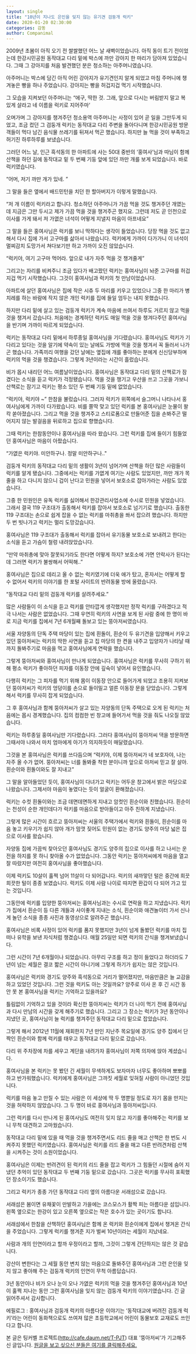 ```yaml
---
layout: single
title: "10년이 지나도 은인을 잊지 않는 유기견 검둥개 럭키"
date: 2020-01-20 02:30:00
categories: 감동
author: Companimal
---
```


2009년 초봄이 아직 오기 전 쌀쌀했던 어느 날 새벽이었습니다. 아직 동이 트기 전이었는데 한강시민공원 동작대교 다리 밑에 박스에 까만 강아지 한 마리가 담아져 있었습니다. 그때 그 강아지를 처음 발견했던 분은 청소하는 아주머니였습니다.

아주머니는 박스에 담긴 아직 어린 강아지가 유기견인지 알게 되었고 마침 주머니에 챙겨놓은 빵을 하나 주었습니다. 강아지는 빵을 허겁지겁 먹기 시작했습니다.

그 모습을 지켜보던 아주머니는 “에구, 딱한 것. 그래, 앞으로 다시는 버림받지 말고 복 있게 살라고 네 이름을 럭키로 지어주마‘

오며가며 그 강아지를 챙겨주던 청소용역 아주머니는 사정이 있어 곧 일을 그만두게 되었고, 조금 컸던 그 검둥개 럭키는 동작대교 다리 주변을 돌아다니며 한강시민공원 방문객들이 먹다 남긴 음식물 쓰레기를 뒤져서 먹곤 했습니다. 하지만 늘 먹을 것이 부족하고 허기진 하루하루를 보냈습니다.

그러던 어느 날, 인근 흑석동의 한 아파트에 사는 50대 중반의 ‘홍여사’님과 따님이 함께 산책을 하던 길에 동작대교 밑 두 번째 기둥 앞에 있던 까만 개를 보게 되었습니다. 바로 럭키였습니다.

“어머, 저기 까만 개가 있네. ”

그 말을 들은 옆에서 배드민턴을 치던 한 할아버지가 이렇게 말했습니다.

“저 개 이름이 럭키라고 합니다. 청소하던 아주머니가 가끔 먹을 것도 챙겨주던 개였는데 지금은 그만 두시고 제가 가끔 먹을 것을 챙겨주곤 했지요. 그런데 저도 곧 인천으로 이사를 가게 돼서 저 가엾은 녀석이 어떻게 지낼지 마음이 아프네요”

그 말을 들은 홍여사님은 럭키를 보니 딱하다는 생각이 들었습니다. 당장 먹을 것도 없고 해서 다시 집에 가서 고구마를 삶아서 나왔습니다. 럭키에게 가까이 다가가니 이 녀석이 멀찌감치 도망가서 쳐다보기만 하고 가까이 오진 않았습니다.

“럭키야, 여기 고구마 먹어라. 앞으로 내가 자주 먹을 것 챙겨줄게”

그리고는 자리를 비켜주니 조금 있다가 배고팠던 럭키는 홍여사님이 놔준 고구마를 허겁지겁 먹기 시작했습니다. 그것이 홍여사님과 럭키의 첫 만남이었습니다.

아파트에 살던 홍여사님은 집에 작은 시츄 두 마리를 키우고 있었으나 그중 한 마리가 병치레를 하는 바람에 작지 않은 개인 럭키를 집에 들일 엄두는 내지 못했습니다.

하지만 다리 밑에 살고 있는 검둥개 럭키가 계속 마음에 쓰여서 하루도 거르지 않고 먹을 것을 챙겨서 갔습니다. 처음에는 경계하던 럭키도 매일 먹을 것을 챙겨다주던 홍여사님을 반기며 가까이 따르게 되었습니다.

럭키는 동작대교 다리 밑에서 하루종일 홍여사님을 기다렸습니다. 홍여사님도 럭키가 기다리고 있다는 것을 알기에 약속이 있는 날에도 가방에 먹을 것을 챙겨서 꼭 들러서 나가곤 했습니다. 가족끼리 여행을 갔던 날에는 옆집에 개를 좋아하는 분에게 신신당부하며 럭키의 먹을 것을 챙겼습니다. 그렇게 3년이라는 시간이 흘렀습니다.

비가 몹시 내리던 어느 여름날이었습니다. 홍여사님은 동작대교 다리 밑의 산책로가 잠겼다는 소식을 듣고 럭키가 걱정됐습니다. 먹을 것을 챙기고 우산을 쓰고 그곳을 가보니 산책로는 잠기고 럭키는 평소 있던 두 번째 기둥 밑에 없었습니다.

“럭키야, 럭키야 ~” 한참을 불렀습니다. 그러자 럭키가 위쪽에서 슬그머니 나타나서 홍여사님에게 가까이 다가왔습니다. 비를 쫄딱 맞고 있던 럭키를 본 홍여사님은 눈물이 왈칵 쏟아졌습니다. 그리고 먹을 것을 챙겨주고 스티로폼으로 만들어준 집을 손봐주곤 떨어지지 않는 발걸음을 뒤로하고 집으로 향했습니다.

그때 럭키는 한참동안이나 홍여사님을 따라 왔습니다. 그런 럭키를 집에 들이기 힘들었던 홍여사님은 마음이 아팠습니다.

“가엾은 럭키야. 미안하구나. 정말 미안하구나.."

검둥개 럭키의 동작대교 다리 밑의 생활이 3년이 넘어가며 산책을 하던 많은 사람들이 럭키를 알게 됐습니다. 그중에서는 럭키를 가엾게 여기는 사람도 있었지만, 까만 개가 목줄을 하고 다니지 않으니 겁이 난다고 민원을 넣어서 보호소로 잡아가라는 사람도 있었습니다.

그중 한 민원인은 유독 럭키를 싫어해서 한강관리사업소에 수시로 민원을 넣었습니다. 그래서 결국 119 구조대가 출동해서 럭키를 잡아서 보호소로 넘기기로 했습니다. 출동한 119 구조대는 손으로 쉽게 잡을 수 없는 럭키를 마취총을 쏴서 잡으려 했습니다. 하지만 두 번 빗나가고 럭키는 멀리 도망갔습니다.

홍여사님은 119 구조대가 출동해서 럭키를 잡아서 유기동물 보호소로 보내려고 한다는 소식을 듣고 가슴이 철렁 내려앉았습니다.

“만약 마취총에 맞아 잘못되기라도 한다면 어떻게 하지? 보호소에 가면 안락사가 된다는데 그러면 럭키가 불쌍해서 어떡해..”

홍여사님은 집으로 데리고 올 수 없는 럭키였기에 더욱 애가 탔고, 혼자서는 어떻게 할 수 없어서 럭키의 이야기를 한 포털 사이트의 반려동물 방에 올렸습니다.

“동작대교 다리 밑의 검둥개 럭키를 살려주세요.”

많은 사람들이 이 소식을 듣고 럭키를 안타깝게 생각했지만 정작 럭키를 구하겠다고 적극 나서는 사람은 없었습니다. 그때 우연히 럭키의 사연을 보게 된 사람 중에 한 명이 바로 지금 럭키를 집에서 7년 6개월째 돌보고 있는 뚱아저씨였습니다.

서울 자양동의 단독 주택 마당이 있는 집에 흰돌이, 흰순이 두 유기견을 입양해서 키우고 있던 뚱아저씨는 럭키의 딱한 사연을 듣고 집 마당의 한 켠을 내주고 입양자가 나타날 때까지 돌봐주기로 마음을 먹고 홍여사님에게 연락을 했습니다.

그렇게 뚱아저씨와 홍여사님이 만나게 되었습니다. 홍여사님은 럭키를 무사히 구하기 위해 평소 럭키가 좋아하던 피자를 이동장 안에 깊숙이 넣어서 유인했습니다.

다행히 럭키는 그 피자를 먹기 위해 몸이 이동장 안으로 들어가게 되었고 조용히 지켜보던 뚱아저씨가 럭키의 엉덩이를 손으로 들이밀고 얼른 이동장 문을 닫았습니다. 그렇게 해서 럭키를 무사히 잡게 되었습니다.

그 후 홍여사님과 함께 뚱아저씨가 살고 있는 자양동의 단독 주택으로 오게 된 럭키는 처음에는 몹시 경계했습니다. 집의 컴컴한 빈 창고에 들어가서 먹을 것을 줘도 나오질 않았습니다.

럭키는 하루종일 홍여사님만 기다렸습니다. 그러다 홍여사님이 뚱아저씨 댁을 방문하면 그때서야 나와서 마치 엄마에게 아기가 의지하듯이 매달렸습니다.

그것을 본 홍여사님은 럭키를 쓰다듬으며 “럭키야, 이제 뚱아저씨가 네 보호자야, 나는 자주 올 수가 없어. 뚱아저씨는 너를 돌봐줄 착한 분이니까 앞으로 아저씨 믿고 잘 살아. 흰순이와 흰돌이와도 잘 지내고”

그 말을 알아들었던 듯이, 홍여사님이 다녀가고 럭키는 어두운 창고에서 밝은 마당으로 나왔습니다. 그제서야 마음이 놓였다는 듯이 얼굴이 환해졌습니다.

럭키는 수컷 흰돌이와는 조금 데면데면하게 지내고 암컷인 흰순이와 친했습니다. 흰순이는 천성이 순한 개인데다가 럭키를 마음으로 받아들이고 아주 친하게 지냈습니다.

그렇게 많은 시간이 흐르고 뚱아저씨는 서울의 주택가에서 럭키와 흰돌이, 흰순이를 마음 놓고 키우기가 쉽지 않아 개가 맘껏 짖어도 민원이 없는 경기도 양주의 마당 넓은 집으로 이사를 왔습니다.

자양동 집에 가끔씩 찾아오던 홍여사님도 경기도 양주의 집으로 이사를 하고 나서는 운전을 하지를 못 하니 찾아올 수가 없었습니다. 그동안 럭키는 뚱아저씨에게 마음을 열고 잘 따랐지만 여전히 홍여사님을 좋아했습니다.

이제 럭키도 10살이 훌쩍 넘어 11살이 다 되어갑니다. 럭키의 새까맣던 털은 중간에 희끗희끗한 털이 종종 보였습니다. 럭키도 이제 사람 나이로 따지면 환갑이 다 되어 가고 있는 것입니다.

그동안에 럭키를 입양한 뚱아저씨는 홍여사님과는 수시로 연락을 하고 지냈습니다. 럭키가 집에서 흰순이 등 다른 개들과 사이좋게 지내는 소식, 흰순이와 애견놀이터 가서 신나게 놀던 소식을 종종 사진과 동영상으로 알려주곤 했습니다.

홍여사님은 비록 사정이 있어 럭키를 품지 못했지만 3년이 넘게 돌봤던 럭키를 마치 집 떠나 유학을 보낸 자식처럼 챙겼습니다. 매월 25일만 되면 럭키의 간식을 챙겨보냈습니다.

그런 시간이 7년 6개월이나 되었습니다. 아무리 구조를 하고 정이 들었다고 하더라도 7년이 넘는 세월은 결코 짧은 시간이 아니기에 그렇게 하기가 쉽지는 않은 것입니다.

홍여사님은 럭키와 경기도 양주와 흑석동으로 거리가 멀어졌지만, 마음만큼은 늘 교감을 하고 있었던 것입니다. 그런 것을 럭키도 아는 것일까요? 양주로 이사 온 후 긴 시간 동안 못 본 홍여사님을 럭키는 기억하고 있을까요?

틀림없이 기억하고 있을 것이라 확신한 뚱아저씨는 럭키가 더 나이 먹기 전에 홍여사님과 다시 만남의 시간을 갖게 해주기로 했습니다. 그리고 그 장소는 럭키가 3년 동안이나 지냈던 곳, 홍여사님이 늘 럭키를 챙겨주던 동작대교 다리 밑으로 잡았습니다.

그렇게 해서 2012년 11월에 재회한지 7년 만인 지난주 목요일에 경기도 양주 집에서 단짝인 흰순이와 함께 럭키를 태우고 동작대교 다리 밑으로 갔습니다.

다리 위 주차장에 차를 세우고 계단을 내려가자 홍여사님이 저쪽 의자에 앉아 계셨습니다.

홍여사님을 본 럭키는 못 봤던 긴 세월이 무색하게도 보자마자 너무도 좋아하며 뽀뽀를 하고 반가워했습니다. 럭키에게 홍여사님은 그까짓 세월로 잊혀질 사람이 아니었던 것입니다.

럭키를 마음 놓고 만질 수 있는 사람은 이 세상에 딱 두 명뿐일 정도로 자기 몸을 만지는 것을 허락하지 않았습니다. 그 두 명이 바로 홍여사님과 뚱아저씨입니다.

그런 럭키를 다시 만나게 된 홍여사님도 여전히 잊지 않고 자기를 좋아해주는 럭키를 보니 무척 대견하고 고마웠습니다.

동작대교 다리 밑에 있을 때 먹을 것을 챙겨주면서도 리드 줄을 매고 산책은 한 번도 시켜주지 못했던 럭키였습니다. 홍여사님은 럭키를 리드 줄을 매고 다른 반려견처럼 산책을 시켜주는 것이 소원이었습니다.

홍여사님은 이제는 반려견이 된 럭키의 리드 줄을 잡고 럭키가 그 힘들던 시절에 숨어 지냈던 추억이 있던 동작대교 두 번째 기둥 밑으로 갔습니다. 그곳은 럭키를 무사히 포획했던 장소이기도 했습니다.

그리고 럭키가 종종 가던 동작대교 다리 옆의 아름다운 서래섬으로 갔습니다.

서래섬은 봄이면 유채꽃이 만발하고 가을에는 코스모스가 활짝 피는 아름다운 섬입니다. 왼쪽 옆으로는 한강이 있고 오른쪽 옆으로는 작은 호수가 있는 곳이기도 합니다.

서래섬에서 한참을 산책하던 홍여사님은 함께 온 럭키와 흰순이에게 집에서 챙겨온 간식을 주었습니다. 그렇게 럭키를 챙겨준 지가 벌써 10년이라는 세월이 지났네요.

사람과 개의 인연이라고 할까 우정이라고 할까, 그것이 그렇게 간단하지는 않은 것 같습니다.

​강산이 변한다는 그 세월 동안 변치 않는 마음으로 돌봐주던 홍여사님과 그런 은인을 잊지 않고 좋아해 주는 검둥개 럭키의 인연이 무척 아름답습니다.

3년 동안이나 비가 오나 눈이 오나 가엾은 럭키의 먹을 것을 챙겨주던 홍여사님과 10년이 훌쩍 지나는 동안 그런 홍여사님을 잊지 않는 검둥개 럭키의 이야기였습니다. 긴 글 읽어주셔서 감사합니다.

에필로그 : 홍여사님과 검둥개 럭키의 아름다운 이야기는 ‘동작대교에 버려진 검둥개 럭키’라는 어린이 동화책으로도 쓰여져 많은 초등학교에서 어린이 동물보호 교재로도 쓰인다고 합니다.

본 글은 팅커벨 프로젝트(http://cafe.daum.net/T-PJT) 대표 '뚱아저씨'가 기고해주신 글입니다. [원글을 보고 싶으신 분들은 여기를 클릭해주세요.](https://m.blog.naver.com/tinkerbell-project/221726763932)
